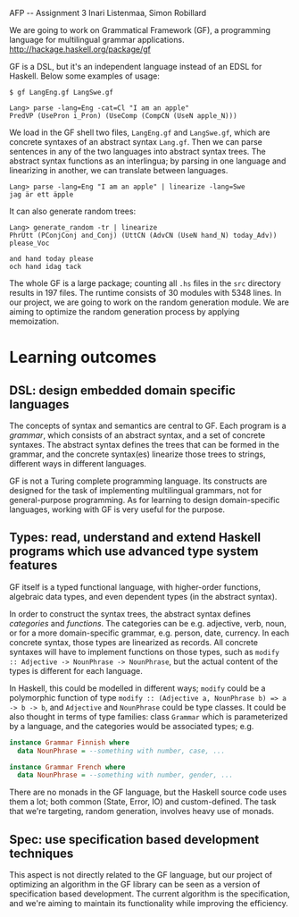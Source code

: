 AFP -- Assignment 3
Inari Listenmaa, Simon Robillard

We are going to work on Grammatical Framework (GF), a programming language for multilingual grammar applications. http://hackage.haskell.org/package/gf

GF is a DSL, but it's an independent language instead of an EDSL for Haskell. Below some examples of usage:

```
$ gf LangEng.gf LangSwe.gf

Lang> parse -lang=Eng -cat=Cl "I am an apple" 
PredVP (UsePron i_Pron) (UseComp (CompCN (UseN apple_N)))
```

We load in the GF shell two files, `LangEng.gf` and `LangSwe.gf`, which are concrete syntaxes of an abstract syntax `Lang.gf`.
Then we can parse sentences in any of the two languages into abstract syntax trees.
The abstract syntax functions as an interlingua; by parsing in one language and linearizing in another, we can
translate between languages.

```
Lang> parse -lang=Eng "I am an apple" | linearize -lang=Swe
jag är ett äpple
```

It can also generate random trees:

```
Lang> generate_random -tr | linearize
PhrUtt (PConjConj and_Conj) (UttCN (AdvCN (UseN hand_N) today_Adv)) please_Voc

and hand today please
och hand idag tack
```

The whole GF is a large package; counting all `.hs` files in the `src` directory results in 197 files.
The runtime consists of 30 modules with 5348 lines.
In our project, we are going to work on the random generation module.
We are aiming to optimize the random generation process by applying memoization.


# Learning outcomes

## DSL: design embedded domain specific languages

The concepts of syntax and semantics are central to GF.
Each program is a *grammar*, which consists of an abstract syntax, and a set of concrete syntaxes.
The abstract syntax defines the trees that can be formed in the grammar, and the concrete syntax(es) linearize
those trees to strings, different ways in different languages.

GF is not a Turing complete programming language.
Its constructs are designed for the task of implementing multilingual grammars, not for general-purpose programming.
As for learning to design domain-specific languages, working with GF is very useful for the purpose.

## Types: read, understand and extend Haskell programs which use advanced type system features

GF itself is a typed functional language, with higher-order functions, algebraic data types, and even dependent types (in the abstract syntax).

In order to construct the syntax trees, the abstract syntax defines *categories* and *functions*.
The categories can be e.g. adjective, verb, noun, or for a more domain-specific grammar, e.g. 
person, date, currency. In each concrete syntax, those types are linearized as records.
All concrete syntaxes will have to implement functions on those types, such as `modify :: Adjective -> NounPhrase -> NounPhrase`,
but the actual content of the types is different for each language.

In Haskell, this could be modelled in different ways; `modify` could be a polymorphic function of type
`modify :: (Adjective a, NounPhrase b) => a -> b -> b`, and `Adjective` and `NounPhrase` could be type classes.
It could be also thought in terms of type families: class `Grammar` which is parameterized by a language, and the categories would be associated types; e.g. 

```haskell
instance Grammar Finnish where
  data NounPhrase = --something with number, case, ...

instance Grammar French where
  data NounPhrase = --something with number, gender, ...
```

There are no monads in the GF language, but the Haskell source code uses them a lot; both common (State, Error, IO) and custom-defined.
The task that we're targeting, random generation, involves heavy use of monads.


## Spec: use specification based development techniques

This aspect is not directly related to the GF language, but 
our project of optimizing an algorithm in the GF library can be seen as a version of specification based development.
The current algorithm is the specification, and we're aiming to maintain its functionality while improving the efficiency.
